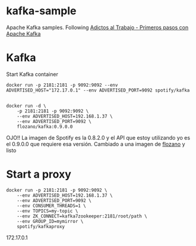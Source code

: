 # kafka-sample

Apache Kafka samples. Following [Adictos al Trabajo - Primeros pasos con Apache Kafka](http://www.adictosaltrabajo.com/tutoriales/kafka-logs/)


# Kafka 

Start Kafka container

    docker run -p 2181:2181 -p 9092:9092 --env ADVERTISED_HOST="172.17.0.1" --env ADVERTISED_PORT=9092 spotify/kafka


    docker run -d \
        -p 2181:2181 -p 9092:9092 \
        --env ADVERTISED_HOST=192.168.1.37 \
        --env ADVERTISED_PORT=9092 \
        flozano/kafka:0.9.0.0

OJO!! La imagen de Spotify es la 0.8.2.0 y el API que estoy utilizando yo es el 0.9.0.0
que requiere esa versión. Cambiado a una imagen de [flozano](https://hub.docker.com/r/flozano/)
y listo


# Start a proxy

    docker run -p 2181:2181 -p 9092:9092 \
        --env ADVERTISED_HOST=192.168.1.37 \
        --env ADVERTISED_PORT=9092 \
        --env CONSUMER_THREADS=1 \
        --env TOPICS=my-topic \
        --env ZK_CONNECT=kafka7zookeeper:2181/root/path \
        --env GROUP_ID=mymirror \
        spotify/kafkaproxy


172.17.0.1